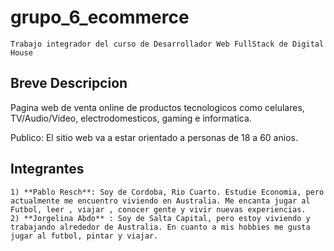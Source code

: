 # grupo_6_ecommerce

    Trabajo integrador del curso de Desarrollador Web FullStack de Digital House

## Breve Descripcion
Pagina web de venta online de productos tecnologicos como celulares, TV/Audio/Video, electrodomesticos, gaming e informatica.
    
Publico: El sitio web va a estar orientado a personas de 18 a 60 anios.


## Integrantes
    1) **Pablo Resch**: Soy de Cordoba, Rio Cuarto. Estudie Economia, pero actualmente me encuentro viviendo en Australia. Me encanta jugar al Futbol, leer , viajar , conocer gente y vivir nuevas experiencias.
    2) **Jorgelina Abdo** : Soy de Salta Capital, pero estoy viviendo y trabajando alrededor de Australia. En cuanto a mis hobbies me gusta jugar al futbol, pintar y viajar.

